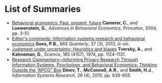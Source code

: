 # List of Summaries

- [Behavioral economics: Past, present, future](https://github.com/lc1915/paper_summaries/blob/master/Behavioral%20economics-%20Past%2C%20present%2C%20future.md)
**Camerer, C.**, and **Loewenstein, G.**, *Advances in Behavioral Economics*, Princeton, 2004, pp. 3-51.
- [Editor's comments: Information systems research and behavioral economics](https://github.com/lc1915/paper_summaries/blob/master/Editor's%20comments-%20Information%20systems%20research%20and%20behavioral%20economics.md)
**Goes, P.B.**, *MIS Quarterly*, 37 (3), 2013, iii-viii.
- [Judgment under uncertainty: Heuristics and biases](https://github.com/lc1915/paper_summaries/blob/master/Judgment%20under%20uncertainty-%20Heuristics%20and%20biases.md)
**Tversky, A.**, and **Kahneman, D.**, *Science*, 185 (4157), 1974, pp. 1124-1131.
- [Research Commentary—Informing Privacy Research Through Information Systems, Psychology, and Behavioral Economics: Thinking Outside the “APCO” Box]()
**Dinev, T.**, **McConnell, A.R.**, and **Smith, H.J.**, *Information Systems Research*, 26 (4), 2015, pp. 639-655.
